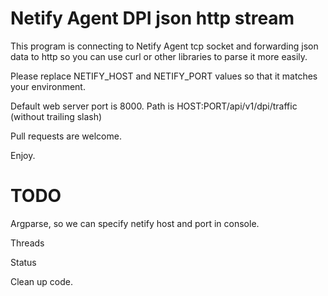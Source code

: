 # Netify Agent DPI json http stream 

 This program is connecting to Netify Agent tcp socket and forwarding json data to http so you can use curl or other libraries to parse it more easily.


 Please replace NETIFY_HOST and NETIFY_PORT values so that it matches your environment.
 
 Default web server port is 8000. Path is HOST:PORT/api/v1/dpi/traffic (without trailing slash)

 Pull requests are welcome.

 Enjoy.

# TODO
 Argparse, so we can specify netify host and port in console.

 Threads

 Status

 Clean up code.

